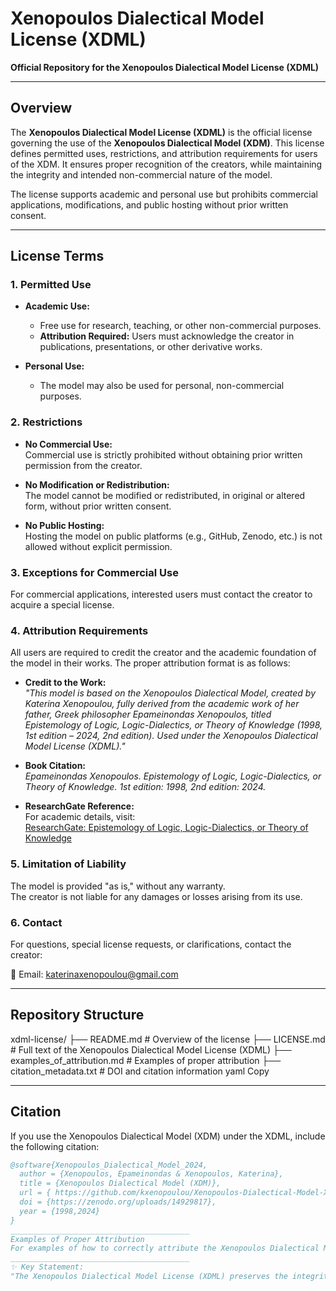 # Xenopoulos Dialectical Model License (XDML)
**Official Repository for the Xenopoulos Dialectical Model License (XDML)**  

---  

## Overview  

The **Xenopoulos Dialectical Model License (XDML)** is the official license governing the use of the **Xenopoulos Dialectical Model (XDM)**. This license defines permitted uses, restrictions, and attribution requirements for users of the XDM. It ensures proper recognition of the creators, while maintaining the integrity and intended non-commercial nature of the model.  

The license supports academic and personal use but prohibits commercial applications, modifications, and public hosting without prior written consent.  

---  

## License Terms  

### 1. Permitted Use  

- **Academic Use:**  
  - Free use for research, teaching, or other non-commercial purposes.  
  - **Attribution Required:** Users must acknowledge the creator in publications, presentations, or other derivative works.  

- **Personal Use:**  
  - The model may also be used for personal, non-commercial purposes.  

### 2. Restrictions  

- **No Commercial Use:**  
  Commercial use is strictly prohibited without obtaining prior written permission from the creator.  

- **No Modification or Redistribution:**  
  The model cannot be modified or redistributed, in original or altered form, without prior written consent.  

- **No Public Hosting:**  
  Hosting the model on public platforms (e.g., GitHub, Zenodo, etc.) is not allowed without explicit permission.  

### 3. Exceptions for Commercial Use  

For commercial applications, interested users must contact the creator to acquire a special license.  

### 4. Attribution Requirements  

All users are required to credit the creator and the academic foundation of the model in their works. The proper attribution format is as follows:  

- **Credit to the Work:**  
  *"This model is based on the Xenopoulos Dialectical Model, created by Katerina Xenopoulou, fully derived from the academic work of her father, Greek philosopher Epameinondas Xenopoulos, titled Epistemology of Logic, Logic-Dialectics, or Theory of Knowledge (1998, 1st edition – 2024, 2nd edition). Used under the Xenopoulos Dialectical Model License (XDML)."*  

- **Book Citation:**  
  *Epameinondas Xenopoulos. Epistemology of Logic, Logic-Dialectics, or Theory of Knowledge. 1st edition: 1998, 2nd edition: 2024.*  

- **ResearchGate Reference:**  
  For academic details, visit:  
  [ResearchGate: Epistemology of Logic, Logic-Dialectics, or Theory of Knowledge](https://www.researchgate.net/publication/359717578_Epistemology_of_Logic_Logic-Dialectic_or_Theory_of_Knowledge)  

### 5. Limitation of Liability  

The model is provided "as is," without any warranty.  
The creator is not liable for any damages or losses arising from its use.  

### 6. Contact  

For questions, special license requests, or clarifications, contact the creator:  

📧 Email: [katerinaxenopoulou@gmail.com](mailto:katerinaxenopoulou@gmail.com)  

---  

## Repository Structure  

xdml-license/
├── README.md # Overview of the license
├── LICENSE.md # Full text of the Xenopoulos Dialectical Model License (XDML)
├── examples_of_attribution.md # Examples of proper attribution
├── citation_metadata.txt # DOI and citation information
yaml
Copy

---  

## Citation  

If you use the Xenopoulos Dialectical Model (XDM) under the XDML, include the following citation:  

```bibtex
@software{Xenopoulos_Dialectical_Model_2024,
  author = {Xenopoulos, Epameinondas & Xenopoulos, Katerina},
  title = {Xenopoulos Dialectical Model (XDM)},
  url = { https://github.com/kxenopoulou/Xenopoulos-Dialectical-Model-XDM.git },
  doi = {https://zenodo.org/uploads/14929817},
  year = {1998,2024}
}
________________________________________
Examples of Proper Attribution
For examples of how to correctly attribute the Xenopoulos Dialectical Model in your publications or projects, see the file examples_of_attribution.md.
________________________________________
✨ Key Statement:
"The Xenopoulos Dialectical Model License (XDML) preserves the integrity of dialectical merging while fostering academic advancement and ethical use."

